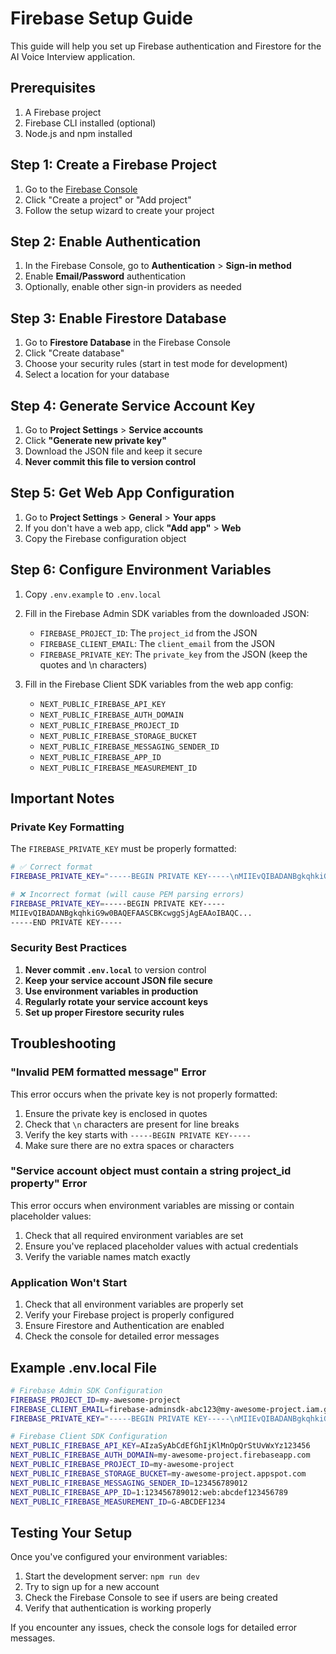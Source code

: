 # Firebase Setup Guide

This guide will help you set up Firebase authentication and Firestore for the AI Voice Interview application.

## Prerequisites

1. A Firebase project
2. Firebase CLI installed (optional)
3. Node.js and npm installed

## Step 1: Create a Firebase Project

1. Go to the [Firebase Console](https://console.firebase.google.com/)
2. Click "Create a project" or "Add project"
3. Follow the setup wizard to create your project

## Step 2: Enable Authentication

1. In the Firebase Console, go to **Authentication** > **Sign-in method**
2. Enable **Email/Password** authentication
3. Optionally, enable other sign-in providers as needed

## Step 3: Enable Firestore Database

1. Go to **Firestore Database** in the Firebase Console
2. Click "Create database"
3. Choose your security rules (start in test mode for development)
4. Select a location for your database

## Step 4: Generate Service Account Key

1. Go to **Project Settings** > **Service accounts**
2. Click **"Generate new private key"**
3. Download the JSON file and keep it secure
4. **Never commit this file to version control**

## Step 5: Get Web App Configuration

1. Go to **Project Settings** > **General** > **Your apps**
2. If you don't have a web app, click **"Add app"** > **Web**
3. Copy the Firebase configuration object

## Step 6: Configure Environment Variables

1. Copy `.env.example` to `.env.local`
2. Fill in the Firebase Admin SDK variables from the downloaded JSON:
   - `FIREBASE_PROJECT_ID`: The `project_id` from the JSON
   - `FIREBASE_CLIENT_EMAIL`: The `client_email` from the JSON
   - `FIREBASE_PRIVATE_KEY`: The `private_key` from the JSON (keep the quotes and \n characters)

3. Fill in the Firebase Client SDK variables from the web app config:
   - `NEXT_PUBLIC_FIREBASE_API_KEY`
   - `NEXT_PUBLIC_FIREBASE_AUTH_DOMAIN`
   - `NEXT_PUBLIC_FIREBASE_PROJECT_ID`
   - `NEXT_PUBLIC_FIREBASE_STORAGE_BUCKET`
   - `NEXT_PUBLIC_FIREBASE_MESSAGING_SENDER_ID`
   - `NEXT_PUBLIC_FIREBASE_APP_ID`
   - `NEXT_PUBLIC_FIREBASE_MEASUREMENT_ID`

## Important Notes

### Private Key Formatting

The `FIREBASE_PRIVATE_KEY` must be properly formatted:

```bash
# ✅ Correct format
FIREBASE_PRIVATE_KEY="-----BEGIN PRIVATE KEY-----\nMIIEvQIBADANBgkqhkiG9w0BAQEFAASCBKcwggSjAgEAAoIBAQC...\n-----END PRIVATE KEY-----\n"

# ❌ Incorrect format (will cause PEM parsing errors)
FIREBASE_PRIVATE_KEY=-----BEGIN PRIVATE KEY-----
MIIEvQIBADANBgkqhkiG9w0BAQEFAASCBKcwggSjAgEAAoIBAQC...
-----END PRIVATE KEY-----
```

### Security Best Practices

1. **Never commit `.env.local`** to version control
2. **Keep your service account JSON file secure**
3. **Use environment variables in production**
4. **Regularly rotate your service account keys**
5. **Set up proper Firestore security rules**

## Troubleshooting

### "Invalid PEM formatted message" Error

This error occurs when the private key is not properly formatted:

1. Ensure the private key is enclosed in quotes
2. Check that `\n` characters are present for line breaks
3. Verify the key starts with `-----BEGIN PRIVATE KEY-----`
4. Make sure there are no extra spaces or characters

### "Service account object must contain a string project_id property" Error

This error occurs when environment variables are missing or contain placeholder values:

1. Check that all required environment variables are set
2. Ensure you've replaced placeholder values with actual credentials
3. Verify the variable names match exactly

### Application Won't Start

1. Check that all environment variables are properly set
2. Verify your Firebase project is properly configured
3. Ensure Firestore and Authentication are enabled
4. Check the console for detailed error messages

## Example .env.local File

```bash
# Firebase Admin SDK Configuration
FIREBASE_PROJECT_ID=my-awesome-project
FIREBASE_CLIENT_EMAIL=firebase-adminsdk-abc123@my-awesome-project.iam.gserviceaccount.com
FIREBASE_PRIVATE_KEY="-----BEGIN PRIVATE KEY-----\nMIIEvQIBADANBgkqhkiG9w0BAQEFAASCBKcwggSjAgEAAoIBAQC...\n-----END PRIVATE KEY-----\n"

# Firebase Client SDK Configuration
NEXT_PUBLIC_FIREBASE_API_KEY=AIzaSyAbCdEfGhIjKlMnOpQrStUvWxYz123456
NEXT_PUBLIC_FIREBASE_AUTH_DOMAIN=my-awesome-project.firebaseapp.com
NEXT_PUBLIC_FIREBASE_PROJECT_ID=my-awesome-project
NEXT_PUBLIC_FIREBASE_STORAGE_BUCKET=my-awesome-project.appspot.com
NEXT_PUBLIC_FIREBASE_MESSAGING_SENDER_ID=123456789012
NEXT_PUBLIC_FIREBASE_APP_ID=1:123456789012:web:abcdef123456789
NEXT_PUBLIC_FIREBASE_MEASUREMENT_ID=G-ABCDEF1234
```

## Testing Your Setup

Once you've configured your environment variables:

1. Start the development server: `npm run dev`
2. Try to sign up for a new account
3. Check the Firebase Console to see if users are being created
4. Verify that authentication is working properly

If you encounter any issues, check the console logs for detailed error messages.